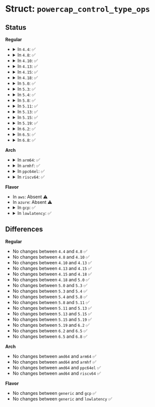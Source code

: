 # Struct: <code>powercap_control_type_ops</code>

## Status
<b>Regular</b>
<ul>
<li>
<details>
<summary>In <code>4.4</code>: ✅</summary>

```c
struct powercap_control_type_ops {
    int (*set_enable)(struct powercap_control_type *, bool);
    int (*get_enable)(struct powercap_control_type *, bool *);
    int (*release)(struct powercap_control_type *);
};
```
</details>
</li>
<li>
<details>
<summary>In <code>4.8</code>: ✅</summary>

```c
struct powercap_control_type_ops {
    int (*set_enable)(struct powercap_control_type *, bool);
    int (*get_enable)(struct powercap_control_type *, bool *);
    int (*release)(struct powercap_control_type *);
};
```
</details>
</li>
<li>
<details>
<summary>In <code>4.10</code>: ✅</summary>

```c
struct powercap_control_type_ops {
    int (*set_enable)(struct powercap_control_type *, bool);
    int (*get_enable)(struct powercap_control_type *, bool *);
    int (*release)(struct powercap_control_type *);
};
```
</details>
</li>
<li>
<details>
<summary>In <code>4.13</code>: ✅</summary>

```c
struct powercap_control_type_ops {
    int (*set_enable)(struct powercap_control_type *, bool);
    int (*get_enable)(struct powercap_control_type *, bool *);
    int (*release)(struct powercap_control_type *);
};
```
</details>
</li>
<li>
<details>
<summary>In <code>4.15</code>: ✅</summary>

```c
struct powercap_control_type_ops {
    int (*set_enable)(struct powercap_control_type *, bool);
    int (*get_enable)(struct powercap_control_type *, bool *);
    int (*release)(struct powercap_control_type *);
};
```
</details>
</li>
<li>
<details>
<summary>In <code>4.18</code>: ✅</summary>

```c
struct powercap_control_type_ops {
    int (*set_enable)(struct powercap_control_type *, bool);
    int (*get_enable)(struct powercap_control_type *, bool *);
    int (*release)(struct powercap_control_type *);
};
```
</details>
</li>
<li>
<details>
<summary>In <code>5.0</code>: ✅</summary>

```c
struct powercap_control_type_ops {
    int (*set_enable)(struct powercap_control_type *, bool);
    int (*get_enable)(struct powercap_control_type *, bool *);
    int (*release)(struct powercap_control_type *);
};
```
</details>
</li>
<li>
<details>
<summary>In <code>5.3</code>: ✅</summary>

```c
struct powercap_control_type_ops {
    int (*set_enable)(struct powercap_control_type *, bool);
    int (*get_enable)(struct powercap_control_type *, bool *);
    int (*release)(struct powercap_control_type *);
};
```
</details>
</li>
<li>
<details>
<summary>In <code>5.4</code>: ✅</summary>

```c
struct powercap_control_type_ops {
    int (*set_enable)(struct powercap_control_type *, bool);
    int (*get_enable)(struct powercap_control_type *, bool *);
    int (*release)(struct powercap_control_type *);
};
```
</details>
</li>
<li>
<details>
<summary>In <code>5.8</code>: ✅</summary>

```c
struct powercap_control_type_ops {
    int (*set_enable)(struct powercap_control_type *, bool);
    int (*get_enable)(struct powercap_control_type *, bool *);
    int (*release)(struct powercap_control_type *);
};
```
</details>
</li>
<li>
<details>
<summary>In <code>5.11</code>: ✅</summary>

```c
struct powercap_control_type_ops {
    int (*set_enable)(struct powercap_control_type *, bool);
    int (*get_enable)(struct powercap_control_type *, bool *);
    int (*release)(struct powercap_control_type *);
};
```
</details>
</li>
<li>
<details>
<summary>In <code>5.13</code>: ✅</summary>

```c
struct powercap_control_type_ops {
    int (*set_enable)(struct powercap_control_type *, bool);
    int (*get_enable)(struct powercap_control_type *, bool *);
    int (*release)(struct powercap_control_type *);
};
```
</details>
</li>
<li>
<details>
<summary>In <code>5.15</code>: ✅</summary>

```c
struct powercap_control_type_ops {
    int (*set_enable)(struct powercap_control_type *, bool);
    int (*get_enable)(struct powercap_control_type *, bool *);
    int (*release)(struct powercap_control_type *);
};
```
</details>
</li>
<li>
<details>
<summary>In <code>5.19</code>: ✅</summary>

```c
struct powercap_control_type_ops {
    int (*set_enable)(struct powercap_control_type *, bool);
    int (*get_enable)(struct powercap_control_type *, bool *);
    int (*release)(struct powercap_control_type *);
};
```
</details>
</li>
<li>
<details>
<summary>In <code>6.2</code>: ✅</summary>

```c
struct powercap_control_type_ops {
    int (*set_enable)(struct powercap_control_type *, bool);
    int (*get_enable)(struct powercap_control_type *, bool *);
    int (*release)(struct powercap_control_type *);
};
```
</details>
</li>
<li>
<details>
<summary>In <code>6.5</code>: ✅</summary>

```c
struct powercap_control_type_ops {
    int (*set_enable)(struct powercap_control_type *, bool);
    int (*get_enable)(struct powercap_control_type *, bool *);
    int (*release)(struct powercap_control_type *);
};
```
</details>
</li>
<li>
<details>
<summary>In <code>6.8</code>: ✅</summary>

```c
struct powercap_control_type_ops {
    int (*set_enable)(struct powercap_control_type *, bool);
    int (*get_enable)(struct powercap_control_type *, bool *);
    int (*release)(struct powercap_control_type *);
};
```
</details>
</li>
</ul>
<b>Arch</b>
<ul>
<li>
<details>
<summary>In <code>arm64</code>: ✅</summary>

```c
struct powercap_control_type_ops {
    int (*set_enable)(struct powercap_control_type *, bool);
    int (*get_enable)(struct powercap_control_type *, bool *);
    int (*release)(struct powercap_control_type *);
};
```
</details>
</li>
<li>
<details>
<summary>In <code>armhf</code>: ✅</summary>

```c
struct powercap_control_type_ops {
    int (*set_enable)(struct powercap_control_type *, bool);
    int (*get_enable)(struct powercap_control_type *, bool *);
    int (*release)(struct powercap_control_type *);
};
```
</details>
</li>
<li>
<details>
<summary>In <code>ppc64el</code>: ✅</summary>

```c
struct powercap_control_type_ops {
    int (*set_enable)(struct powercap_control_type *, bool);
    int (*get_enable)(struct powercap_control_type *, bool *);
    int (*release)(struct powercap_control_type *);
};
```
</details>
</li>
<li>
<details>
<summary>In <code>riscv64</code>: ✅</summary>

```c
struct powercap_control_type_ops {
    int (*set_enable)(struct powercap_control_type *, bool);
    int (*get_enable)(struct powercap_control_type *, bool *);
    int (*release)(struct powercap_control_type *);
};
```
</details>
</li>
</ul>
<b>Flavor</b>
<ul>
<li>
In <code>aws</code>: Absent ⚠️
</li>
<li>
In <code>azure</code>: Absent ⚠️
</li>
<li>
<details>
<summary>In <code>gcp</code>: ✅</summary>

```c
struct powercap_control_type_ops {
    int (*set_enable)(struct powercap_control_type *, bool);
    int (*get_enable)(struct powercap_control_type *, bool *);
    int (*release)(struct powercap_control_type *);
};
```
</details>
</li>
<li>
<details>
<summary>In <code>lowlatency</code>: ✅</summary>

```c
struct powercap_control_type_ops {
    int (*set_enable)(struct powercap_control_type *, bool);
    int (*get_enable)(struct powercap_control_type *, bool *);
    int (*release)(struct powercap_control_type *);
};
```
</details>
</li>
</ul>

## Differences
<b>Regular</b>
<ul>
<li>
No changes between <code>4.4</code> and <code>4.8</code> ✅
</li>
<li>
No changes between <code>4.8</code> and <code>4.10</code> ✅
</li>
<li>
No changes between <code>4.10</code> and <code>4.13</code> ✅
</li>
<li>
No changes between <code>4.13</code> and <code>4.15</code> ✅
</li>
<li>
No changes between <code>4.15</code> and <code>4.18</code> ✅
</li>
<li>
No changes between <code>4.18</code> and <code>5.0</code> ✅
</li>
<li>
No changes between <code>5.0</code> and <code>5.3</code> ✅
</li>
<li>
No changes between <code>5.3</code> and <code>5.4</code> ✅
</li>
<li>
No changes between <code>5.4</code> and <code>5.8</code> ✅
</li>
<li>
No changes between <code>5.8</code> and <code>5.11</code> ✅
</li>
<li>
No changes between <code>5.11</code> and <code>5.13</code> ✅
</li>
<li>
No changes between <code>5.13</code> and <code>5.15</code> ✅
</li>
<li>
No changes between <code>5.15</code> and <code>5.19</code> ✅
</li>
<li>
No changes between <code>5.19</code> and <code>6.2</code> ✅
</li>
<li>
No changes between <code>6.2</code> and <code>6.5</code> ✅
</li>
<li>
No changes between <code>6.5</code> and <code>6.8</code> ✅
</li>
</ul>
<b>Arch</b>
<ul>
<li>
No changes between <code>amd64</code> and <code>arm64</code> ✅
</li>
<li>
No changes between <code>amd64</code> and <code>armhf</code> ✅
</li>
<li>
No changes between <code>amd64</code> and <code>ppc64el</code> ✅
</li>
<li>
No changes between <code>amd64</code> and <code>riscv64</code> ✅
</li>
</ul>
<b>Flavor</b>
<ul>
<li>
No changes between <code>generic</code> and <code>gcp</code> ✅
</li>
<li>
No changes between <code>generic</code> and <code>lowlatency</code> ✅
</li>
</ul>
